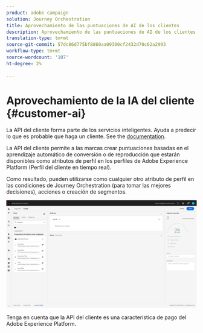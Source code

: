 ```yaml
---
product: adobe campaign
solution: Journey Orchestration
title: Aprovechamiento de las puntuaciones de AI de los clientes
description: Aprovechamiento de las puntuaciones de AI de los clientes
translation-type: tm+mt
source-git-commit: 57dc86d775bf8860aa09300cf2432d70c62a2993
workflow-type: tm+mt
source-wordcount: '107'
ht-degree: 2%

---
```



# Aprovechamiento de la IA del cliente {#customer-ai}

La API del cliente forma parte de los servicios inteligentes. Ayuda a predecir lo que es probable que haga un cliente. See the [documentation](https://docs.adobe.com/content/help/en/experience-platform/intelligent-services/customer-ai/overview.html).

La API del cliente permite a las marcas crear puntuaciones basadas en el aprendizaje automático de conversión o de reproducción que estarán disponibles como atributos de perfil en los perfiles de Adobe Experience Platform (Perfil del cliente en tiempo real).

Como resultado, pueden utilizarse como cualquier otro atributo de perfil en las condiciones de Journey Orchestration (para tomar las mejores decisiones), acciones o creación de segmentos.

![](../assets/customer-ai.png)

Tenga en cuenta que la API del cliente es una característica de pago del Adobe Experience Platform.


